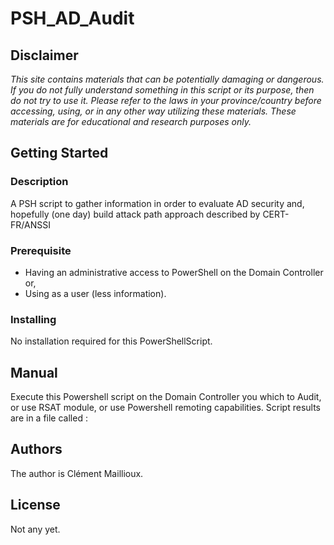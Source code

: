 # PSH_AD_Audit

## Disclaimer
*This site contains materials that can be potentially damaging or dangerous. If you do not fully understand something in this script or its purpose, then do not try to use it. Please refer to the laws in your province/country before accessing, using, or in any other way utilizing these materials. These materials are for educational and research purposes only.*

## Getting Started
### Description
A PSH script to gather information in order to evaluate AD security and, hopefully (one day) build attack path approach described by CERT-FR/ANSSI

### Prerequisite
* Having an administrative access to PowerShell on the Domain Controller or,
* Using as a user (less information).

### Installing
No installation required for this PowerShellScript.

## Manual
Execute this Powershell script on the Domain Controller you which to Audit, or use RSAT module, or use Powershell remoting capabilities.
Script results are in a file called : 

## Authors
The author is Clément Maillioux. 

## License
Not any yet.
